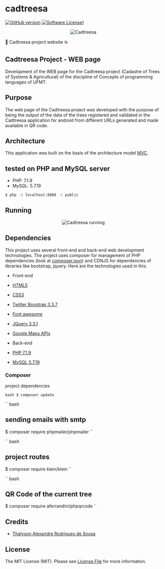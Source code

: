 # cadtreesa

[![GitHub version](https://badge.fury.io/gh/thalysonrodrigues%2Fcadtreesa.svg)](https://badge.fury.io/gh/thalysonrodrigues%2Fcadtreesa)
[![Software License](https://img.shields.io/badge/license-MIT-brightgreen.svg?style=flat-square)](LICENSE.md)]

<div style="text-align: center"><img title="Cadtreesa" src=https://github.com/thalysonrodrigues/cadtreesa/raw/master/docs/logo-pagina.png></div>

🐘 Cadtreesa project website ☕

## Cadtreesa Project - WEB page

Development of the WEB page for the Cadtreesa project (Cadastre of Trees of Systems & Agricultural) of the discipline of Concepts of programming languages ​​of UFMT.

## Purpose

The web page of the Cadtreesa project was developed with the purpose of being the output of the data of the trees registered and validated in the Cadtreesa application for android from different URLs generated and made available in QR code.

## Architecture

This application was built on the basis of the architecture model [MVC](https://en.wikipedia.org/wiki/MVC).

## tested on PHP and MySQL server

* PHP: 7.1.9
* MySQL: 5.7.19

``` bash
$ php -S localhost:8888 -t public
```

## Running

<div style="text-align: center"><img title="Cadtreesa running" src=https://github.com/thalysonrodrigues/cadtreesa/raw/master/docs/testing-mobile.gif></div>

## Dependencies

This project uses several front-end and back-end web development technologies. The project uses composer for management of PHP dependencies (look at [composer.json]()) and CDNJS for dependencies of libraries like bootstrap, jquery. Here are the technologies used in this:

* Front-end
 * [HTML5](https://developer.mozilla.org/pt-BR/docs/Web/HTML/HTML5)
 * [CSS3](https://developer.mozilla.org/pt-BR/docs/Web/CSS)
 * [Twitter Boostrap 3.3.7](//cdnjs.cloudflare.com/ajax/libs/twitter-bootstrap/3.3.7/css/bootstrap.min.css)
 * [Font awesome](//cdnjs.cloudflare.com/ajax/libs/font-awesome/4.7.0/css/font-awesome.min.css)
 * [JQuery 3.3.1](//cdnjs.cloudflare.com/ajax/libs/jquery/3.3.1/jquery.min.js)
 * [Google Maps APIs](https://developers.google.com/maps/?hl=pt-br)

* Back-end
 * [PHP 7.1.9](http://php.net/releases/7_1_9.php)
 * [MySQL 5.7.19](https://dev.mysql.com/doc/relnotes/mysql/5.7/en/news-5-7-19.html)

### Composer

project dependencies

`` bash
$ composer update
``

`` bash
## sending emails with smtp
$ composer require phpmailer/phpmailer
``

`` bash
## project routes
$ composer require klein/klein
``

`` bash
## QR Code of the current tree
$ composer require aferrandini/phpqrcode
``

## Credits

- [Thalyson Alexandre Rodrigues de Sousa](https://github.com/thalysonrodrigues)

## License

The MIT License (MIT). Please see [License File](LICENSE.md) for more information.